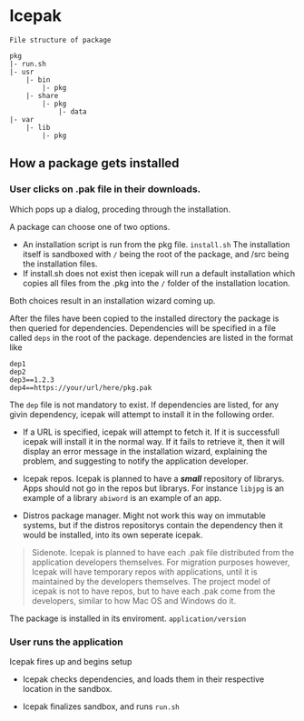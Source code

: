 # Icepak

```
File structure of package

pkg
|- run.sh
|- usr
	|- bin
		|- pkg
	|- share
		|- pkg
			|- data
|- var
	|- lib
		|- pkg
```

## How a package gets installed

### User clicks on .pak file in their downloads.
Which pops up a dialog, proceding through the installation.

A package can choose one of two options.
 - An installation script is run from the pkg file. ```install.sh``` The installation itself is sandboxed with ```/``` being the root of the package, and /src being the installation files.
 - If install.sh does not exist then icepak will run a default installation which copies all files from the .pkg into the ```/``` folder of the installation location.

Both choices result in an installation wizard coming up.

After the files have been copied to the installed directory the package is then queried for dependencies.
Dependencies will be specified in a file called ```deps``` in the root of the package. dependencies are
listed in the format like
```
dep1
dep2
dep3==1.2.3
dep4==https://your/url/here/pkg.pak
```
The ```dep``` file is not mandatory to exist.
If dependencies are listed, for any givin dependency, icepak will attempt to install it in the following
order.

 - If a URL is specified, icepak will attempt to fetch it. If it is successfull icepak will install it in
   the normal way. If it fails to retrieve it, then it will display an error message in the installation
   wizard, explaining the problem, and suggesting to notify the application developer.

 - Icepak repos. Icepak is planned to have a ***small*** repository of librarys. Apps should not go in
   the repos but librarys. For instance ```libjpg``` is an example of a library
   ```abiword``` is an example of an app.

 - Distros package manager. Might not work this way on immutable systems, but if the distros repositorys
   contain the dependency then it would be installed, into its own seperate icepak.


> Sidenote. Icepak is planned to have each .pak file distributed from the application developers
> themselves. For migration purposes however, Icepak will have temporary repos with applications, until
> it is maintained by the developers themselves. The project model of icepak is not to have repos, but to
> have each .pak come from the developers, similar to how Mac OS and Windows do it.

The package is installed in its enviroment. ```application/version```

### User runs the application
Icepak fires up and begins setup

 - Icepak checks dependencies, and loads them in their respective location in the sandbox.

 - Icepak finalizes sandbox, and runs ```run.sh```